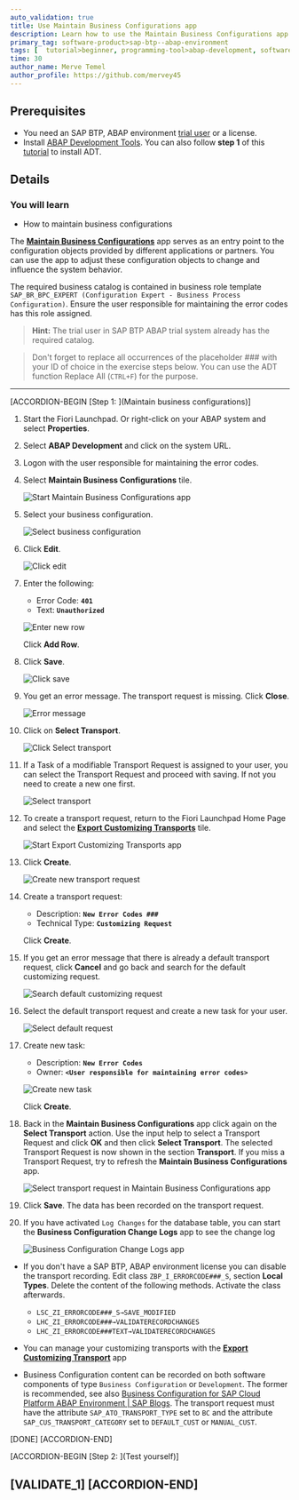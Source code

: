 ```yaml
---
auto_validation: true
title: Use Maintain Business Configurations app
description: Learn how to use the Maintain Business Configurations app to maintain configurations.
primary_tag: software-product>sap-btp--abap-environment
tags: [  tutorial>beginner, programming-tool>abap-development, software-product>sap-business-technology-platform ]
time: 30
author_name: Merve Temel
author_profile: https://github.com/mervey45
---
```


## Prerequisites  
- You need an SAP BTP, ABAP environment [trial user](abap-environment-trial-onboarding) or a license.
- Install [ABAP Development Tools](https://tools.hana.ondemand.com/#abap). You can also follow **step 1** of this [tutorial](abap-install-adt) to install ADT.


## Details
### You will learn  
- How to maintain business configurations


The [**Maintain Business Configurations**](https://help.sap.com/viewer/65de2977205c403bbc107264b8eccf4b/Cloud/en-US/76384d8e68e646d6ae5ce8977412cbb4.html) app serves as an entry point to the configuration objects provided by different applications or partners. You can use the app to adjust these configuration objects to change and influence the system behavior.

The required business catalog is contained in business role template `SAP_BR_BPC_EXPERT (Configuration Expert - Business Process Configuration)`. Ensure the user responsible for maintaining the error codes has this role assigned.

>**Hint:** The trial user in SAP BTP ABAP trial system already has the required catalog.

> Don't forget to replace all occurrences of the placeholder ### with your ID of choice in the exercise steps below. You can use the ADT function Replace All (`CTRL+F`) for the purpose.

---
[ACCORDION-BEGIN [Step 1: ](Maintain business configurations)]

  1. Start the Fiori Launchpad. Or right-click on your ABAP system and select **Properties**.

  2. Select **ABAP Development** and click on the system URL.

  3. Logon with the user responsible for maintaining the error codes.

  4. Select **Maintain Business Configurations** tile.

      ![Start Maintain Business Configurations app](m.png)

  5. Select your business configuration.

      ![Select business configuration](m2.png)

  6. Click **Edit**.

      ![Click edit](m3.png)

  7. Enter the following:
     - Error Code: **`401`**
     - Text: **`Unauthorized`**

     ![Enter new row](m4.png)

     Click **Add Row**.

  8. Click **Save**.

     ![Click save](m5.png)

  9. You get an error message. The transport request is missing. Click **Close**.

      ![Error message](m6.png)

10. Click on **Select Transport**.

    ![Click Select transport](m7.png)

11. If a Task of a modifiable Transport Request is assigned to your user, you can select the Transport Request and proceed with saving. If not you need to create a new one first.

    ![Select transport](m8.png)

12. To create a transport request, return to the Fiori Launchpad Home Page and select the [**Export Customizing Transports**](https://help.sap.com/viewer/65de2977205c403bbc107264b8eccf4b/Cloud/en-US/fa7366c3888848bd94566104ac52e627.html) tile.

     ![Start Export Customizing Transports app](m9.png)

13. Click **Create**.

     ![Create new transport request](m10.png)

14. Create a transport request:
    - Description: **`New Error Codes ###`**
    - Technical Type: **`Customizing Request`**

    Click **Create**.

15. If you get an error message that there is already a default transport request, click **Cancel** and go back and search for the default customizing request.

    ![Search default customizing request](m12.png)

16. Select the default transport request and create a new task for your user.

    ![Select default request](m13.png)

17. Create new task:
    - Description: **`New Error Codes`**
    - Owner: **`<User responsible for maintaining error codes>`**

    ![Create new task](m15.png)

    Click **Create**.

18. Back in the **Maintain Business Configurations** app click again on the **Select Transport** action. Use the input help to select a Transport Request and click **OK** and then click **Select Transport**. The selected Transport Request is now shown in the section **Transport**. If you miss a Transport Request, try to refresh the **Maintain Business Configurations** app.

    ![Select transport request in Maintain Business Configurations app](m16.png)

19. Click **Save**. The data has been recorded on the transport request.

20. If you have activated `Log Changes` for the database table, you can start the **Business Configuration Change Logs** app to see the change log


    ![Business Configuration Change Logs app](m17.png)

- If you don't have a SAP BTP, ABAP environment license you can disable the transport recording. Edit class `ZBP_I_ERRORCODE###_S`, section **Local Types**. Delete the content of the following methods. Activate the class afterwards.
    - `LSC_ZI_ERRORCODE###_S→SAVE_MODIFIED`
    - `LHC_ZI_ERRORCODE###→VALIDATERECORDCHANGES`
    - `LHC_ZI_ERRORCODE###TEXT→VALIDATERECORDCHANGES`        


- You can manage your customizing transports with the [**Export Customizing Transport**](https://help.sap.com/viewer/65de2977205c403bbc107264b8eccf4b/Cloud/en-US/fa7366c3888848bd94566104ac52e627.html) app
- Business Configuration content can be recorded on both software components of type `Business Configuration` or `Development`. The former is recommended, see also [Business Configuration for SAP Cloud Platform ABAP Environment | SAP Blogs](https://blogs.sap.com/2019/12/20/business-configuration-for-sap-cloud-platform-abap-environment/). The transport request must have the attribute `SAP_ATO_TRANSPORT_TYPE` set to `BC` and the attribute `SAP_CUS_TRANSPORT_CATEGORY` set to `DEFAULT_CUST` or `MANUAL_CUST`.

[DONE]
[ACCORDION-END]


[ACCORDION-BEGIN [Step 2: ](Test yourself)]

[VALIDATE_1]
[ACCORDION-END]
---
